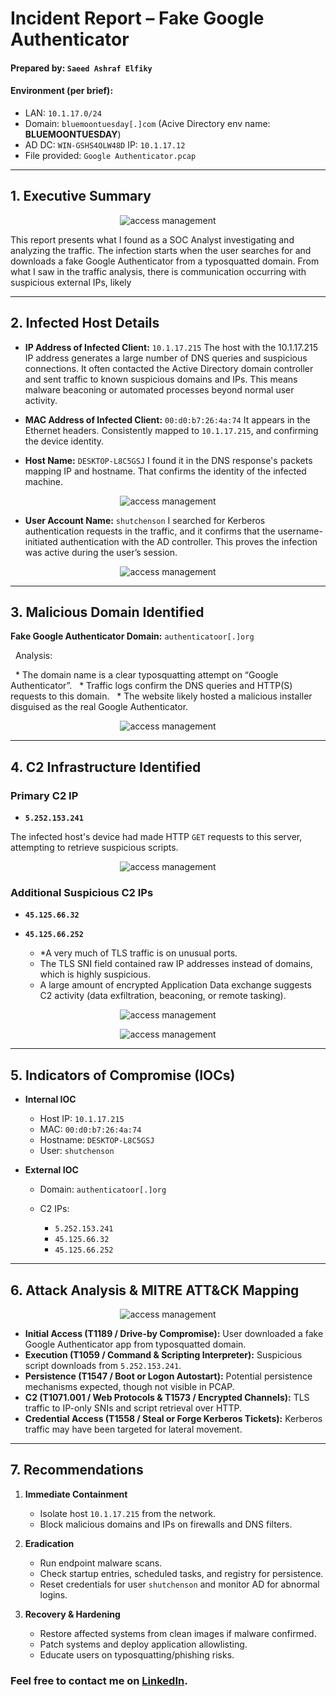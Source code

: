 # Incident Report – Fake Google Authenticator



#### **Prepared by:** `Saeed Ashraf Elfiky`
#### **Environment (per brief):**  
- LAN: `10.1.17.0/24`  
- Domain: `bluemoontuesday[.]com` (Acive Directory env name: **BLUEMOONTUESDAY**)  
- AD DC: `WIN-GSHS4OLW48D` IP: `10.1.17.12`  
- File provided: `Google Authenticator.pcap`

---


## 1. Executive Summary

<p align ="center">
    <img src= "/socPhoto/fake_web.svg" alt = "access management"
</p>

This report presents what I found as a SOC Analyst investigating and analyzing the traffic. The infection starts when the user searches for and downloads a fake Google Authenticator from a typosquatted domain. From what I saw in the traffic analysis, there is communication occurring with suspicious external IPs, likely

---

## 2. Infected Host Details

* **IP Address of Infected Client:** `10.1.17.215`
	The host with the 10.1.17.215 IP address generates a large number of DNS queries and suspicious connections. It often contacted the Active Directory domain controller and sent traffic to known suspicious domains and IPs. This means malware beaconing or automated processes beyond normal user activity.

* **MAC Address of Infected Client:** `00:d0:b7:26:4a:74`
	It appears in the Ethernet headers. Consistently mapped to `10.1.17.215`, and confirming the device identity.

* **Host Name:** `DESKTOP-L8C5GSJ`
	I found it in the DNS response's packets mapping IP and hostname. That confirms the identity of the infected machine.


<p align ="center">
    <img src= "/socPhoto/host_name.png" alt = "access management"
</p>


* **User Account Name:** `shutchenson`
	I searched for Kerberos authentication requests in the traffic, and it confirms that the username-initiated authentication with the AD controller. This proves the infection was active during the user’s session.


<p align ="center">
    <img src= "/socPhoto/kerberos_username.png" alt = "access management"
</p>


---

## 3. Malicious Domain Identified

**Fake Google Authenticator Domain:** `authenticatoor[.]org`

  Analysis:

  * The domain name is a clear typosquatting attempt on “Google Authenticator”.
  * Traffic logs confirm the DNS queries and HTTP(S) requests to this domain.
  * The website likely hosted a malicious installer disguised as the real Google Authenticator.
 

<p align ="center">
    <img src= "/socPhoto/domain_name.png" alt = "access management"
</p>


---

## 4. C2 Infrastructure Identified

### Primary C2 IP

* **`5.252.153.241`**

The infected host's device had made HTTP `GET` requests to this server, attempting to retrieve suspicious scripts.
 

<p align ="center">
    <img src= "/socPhoto/httpc2.png" alt = "access management"
</p>


### Additional Suspicious C2 IPs

* **`45.125.66.32`**
* **`45.125.66.252`**

	- *A very much of TLS traffic is on unusual ports.
	- The TLS SNI field contained raw IP addresses instead of domains, which is highly suspicious.
	- A large amount of encrypted Application Data exchange suggests C2 activity (data exfiltration, beaconing, or remote tasking).
 

<p align ="center">
    <img src= "/socPhoto/45.125.66.32.png" alt = "access management"
</p>

<p align ="center">
    <img src= "/socPhoto/45.125.66.252.png" alt = "access management"
</p>


---

## 5. Indicators of Compromise (IOCs)

* **Internal IOC**

  * Host IP: `10.1.17.215`
  * MAC: `00:d0:b7:26:4a:74`
  * Hostname: `DESKTOP-L8C5GSJ`
  * User: `shutchenson`

* **External IOC**

  * Domain: `authenticatoor[.]org`
  * C2 IPs:

    * `5.252.153.241`
    * `45.125.66.32`
    * `45.125.66.252`

---

## 6. Attack Analysis & MITRE ATT\&CK Mapping

<p align ="center">
    <img src= "/socPhoto/Saeed_ELfiky__Incident_Report__Fake_Google_Authenticator.svg" alt = "access management"
</p>

* **Initial Access (T1189 / Drive-by Compromise):** User downloaded a fake Google Authenticator app from typosquatted domain.
* **Execution (T1059 / Command & Scripting Interpreter):** Suspicious script downloads from `5.252.153.241`.
* **Persistence (T1547 / Boot or Logon Autostart):** Potential persistence mechanisms expected, though not visible in PCAP.
* **C2 (T1071.001 / Web Protocols & T1573 / Encrypted Channels):** TLS traffic to IP-only SNIs and script retrieval over HTTP.
* **Credential Access (T1558 / Steal or Forge Kerberos Tickets):** Kerberos traffic may have been targeted for lateral movement.

---

## 7. Recommendations

1. **Immediate Containment**

   * Isolate host `10.1.17.215` from the network.
   * Block malicious domains and IPs on firewalls and DNS filters.

2. **Eradication**

   * Run endpoint malware scans.
   * Check startup entries, scheduled tasks, and registry for persistence.
   * Reset credentials for user `shutchenson` and monitor AD for abnormal logins.

3. **Recovery & Hardening**

   * Restore affected systems from clean images if malware confirmed.
   * Patch systems and deploy application allowlisting.
   * Educate users on typosquatting/phishing risks.


### **Feel free to contact me on** **[LinkedIn](https://www.linkedin.com/in/saeed-elfiky-61188b24b/)**.
